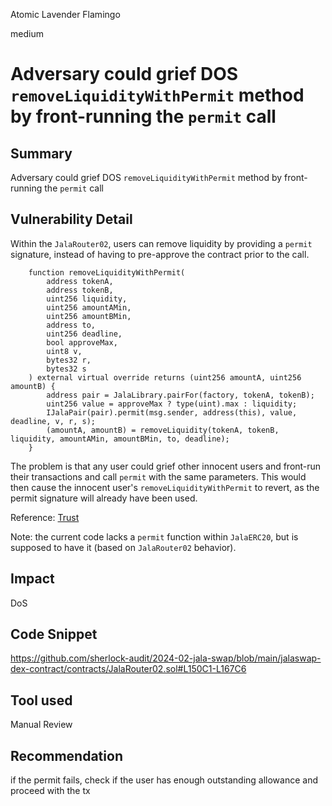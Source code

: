Atomic Lavender Flamingo

medium

# Adversary could grief DOS `removeLiquidityWithPermit` method by front-running the `permit` call

## Summary
Adversary could grief DOS `removeLiquidityWithPermit` method by front-running the `permit` call

## Vulnerability Detail
Within the `JalaRouter02`, users can remove liquidity by providing a `permit` signature, instead of having to pre-approve the contract prior to the call. 
```solidity
    function removeLiquidityWithPermit(
        address tokenA,
        address tokenB,
        uint256 liquidity,
        uint256 amountAMin,
        uint256 amountBMin,
        address to,
        uint256 deadline,
        bool approveMax,
        uint8 v,
        bytes32 r,
        bytes32 s
    ) external virtual override returns (uint256 amountA, uint256 amountB) {
        address pair = JalaLibrary.pairFor(factory, tokenA, tokenB);
        uint256 value = approveMax ? type(uint).max : liquidity;
        IJalaPair(pair).permit(msg.sender, address(this), value, deadline, v, r, s);
        (amountA, amountB) = removeLiquidity(tokenA, tokenB, liquidity, amountAMin, amountBMin, to, deadline);
    }
```

The problem is that any user could grief other innocent users and front-run their transactions and call `permit` with the same parameters. This would then cause the innocent user's `removeLiquidityWithPermit` to revert, as the permit signature will already have been used. 

Reference: [Trust](https://www.trust-security.xyz/post/permission-denied)

Note: the current code lacks a `permit` function within `JalaERC20`, but is supposed to have it (based on `JalaRouter02` behavior). 


## Impact
DoS

## Code Snippet
https://github.com/sherlock-audit/2024-02-jala-swap/blob/main/jalaswap-dex-contract/contracts/JalaRouter02.sol#L150C1-L167C6

## Tool used

Manual Review

## Recommendation
if the permit fails, check if the user has enough outstanding allowance and proceed with the tx 